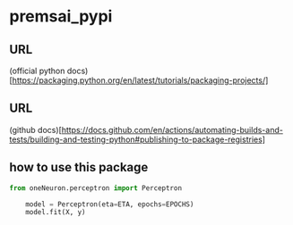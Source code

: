 # premsai_pypi

## URL

(official python docs)[https://packaging.python.org/en/latest/tutorials/packaging-projects/]

## URL

(github docs)[https://docs.github.com/en/actions/automating-builds-and-tests/building-and-testing-python#publishing-to-package-registries]

## how to use this package

```python
from oneNeuron.perceptron import Perceptron

    model = Perceptron(eta=ETA, epochs=EPOCHS)
    model.fit(X, y)
```

